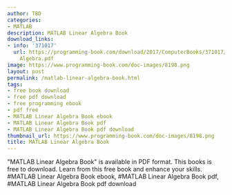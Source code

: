 ```yaml
---
author: TBD
categories:
- MATLAB
description: MATLAB Linear Algebra Book
download_links:
- info: '371017'
  url: https://programming-book.com/download/2017/ComputerBooks/371017/MATLAB Linear
    Algebra.pdf
image: https://www.programming-book.com/doc-images/8198.png
layout: post
permalink: /matlab-linear-algebra-book.html
tags:
- free book download
- free pdf download
- free programming ebook
- pdf free
- MATLAB Linear Algebra Book ebook
- MATLAB Linear Algebra Book pdf
- MATLAB Linear Algebra Book pdf download
thumbnail_url: https://www.programming-book.com/doc-images/8198.png
title: MATLAB Linear Algebra Book
---
```


 
<div class="item-desc text-justify">
  "MATLAB Linear Algebra Book" is available in PDF format. This books is free to download. Learn from this free book and enhance your skills.
  <br>
  #MATLAB Linear Algebra Book ebook, #MATLAB Linear Algebra Book pdf, #MATLAB Linear Algebra Book pdf download
</div>
